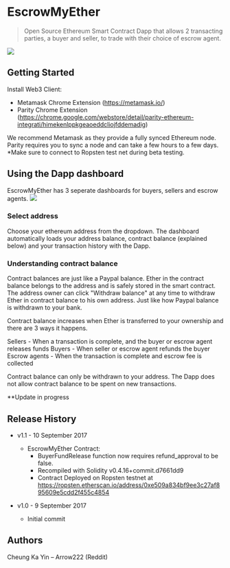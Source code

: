 # EscrowMyEther
> Open Source Ethereum Smart Contract Dapp that allows 2 transacting parties, a buyer and seller, to trade with their choice of escrow agent.


![](Buyer_Dashboard.png)

## Getting Started

Install Web3 Client:

- Metamask Chrome Extension (https://metamask.io/)
- Parity Chrome Extension (https://chrome.google.com/webstore/detail/parity-ethereum-integrati/himekenlppkgeaoeddcliojfddemadig)

We recommend Metamask as they provide a fully synced Ethereum node. Parity requires you to sync a node and can take a few hours to a few days.
*Make sure to connect to Ropsten test net during beta testing.


## Using the Dapp dashboard

EscrowMyEther has 3 seperate dashboards for buyers, sellers and escrow agents. 
![](Buyer_Dashboard.png)

### Select address
Choose your ethereum address from the dropdown. The dashboard automatically loads your address balance, contract balance (explained below) and your transaction history with the Dapp.

### Understanding contract balance

Contract balances are just like a Paypal balance. Ether in the contract balance belongs to the address and is safely stored in the smart contract.
The address owner can click "Withdraw balance" at any time to withdraw Ether in contract balance to his own address. Just like how Paypal balance is withdrawn to your bank.

Contract balance increases when Ether is transferred to your ownership and there are 3 ways it happens.

Sellers - When a transaction is complete, and the buyer or escrow agent releases funds
Buyers - When seller or escrow agent refunds the buyer
Escrow agents - When the transaction is complete and escrow fee is collected

Contract balance can only be withdrawn to your address. The Dapp does not allow contract balance to be spent on new transactions.

**Update in progress




## Release History

* v1.1	- 10 September 2017
    * EscrowMyEther Contract: 
	  - BuyerFundRelease function now requires refund_approval to be false.
	  - Recompiled with Solidity v0.4.16+commit.d7661dd9
	  - Contract Deployed on Ropsten testnet at https://ropsten.etherscan.io/address/0xe509a834bf9ee3c27af895609e5cdd2f455c4854
	  
* v1.0	- 9 September 2017 
    * Initial commit

## Authors

Cheung Ka Yin – Arrow222 (Reddit)

